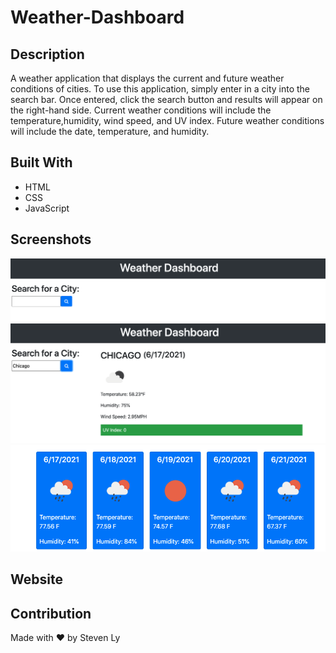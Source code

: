 # Weather-Dashboard

## Description
A weather application that displays the current and future weather conditions of cities. To use this application, simply enter in a city into the search bar. Once entered, click the search button and results will appear on the right-hand side. Current weather conditions will include the temperature,humidity, wind speed, and UV index. Future weather conditions will include the date, temperature, and humidity. 

## Built With
* HTML
* CSS
* JavaScript

## Screenshots
![Application-screenshot](./assets/images/screenshot1.png)
![Application-screenshot](./assets/images/screenshot2.png)
![Application-screenshot](./assets/images/screenshot3.png)

## Website


## Contribution
Made with ❤️ by Steven Ly